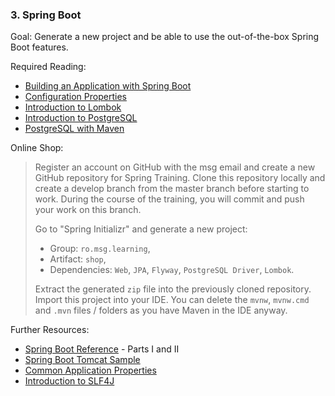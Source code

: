 ### 3. Spring Boot

Goal: Generate a new project and be able to use the out-of-the-box Spring Boot features.

Required Reading:

- [Building an Application with Spring Boot](https://spring.io/guides/gs/spring-boot/)
- [Configuration Properties](https://www.baeldung.com/configuration-properties-in-spring-boot)
- [Introduction to Lombok](https://www.baeldung.com/intro-to-project-lombok)
- [Introduction to PostgreSQL](https://www.youtube.com/watch?v=Dd2ej-QKrWY&ab_channel=Codemy.com)
- [PostgreSQL with Maven](https://www.geeksforgeeks.org/spring-boot-integration-with-postgresql-as-a-maven-project/)

Online Shop:

> Register an account on GitHub with the msg email and create a new GitHub repository for Spring Training. Clone this repository locally and create a develop branch from the master branch before starting to work. During the course of the training, you will commit and push your work on this branch.
>
> Go to "Spring Initializr" and generate a new project:
> - Group: `ro.msg.learning`,
> - Artifact: `shop`,
> - Dependencies: `Web`, `JPA`, `Flyway`, `PostgreSQL Driver`, `Lombok`.
>
> Extract the generated `zip` file into the previously cloned repository. Import this project into your IDE. You can delete the `mvnw`, `mvnw.cmd` and `.mvn` files / folders as you have Maven in the IDE anyway.
>

Further Resources:
- [Spring Boot Reference](https://docs.spring.io/spring-boot/docs/2.1.4.RELEASE/reference/html/index.html) - Parts I and II
- [Spring Boot Tomcat Sample](https://github.com/oktadev/okta-spring-boot-tomcat-example)
- [Common Application Properties](https://docs.spring.io/spring-boot/docs/2.1.4.RELEASE/reference/html/common-application-properties.html)
- [Introduction to SLF4J](https://www.baeldung.com/slf4j-with-log4j2-logback)